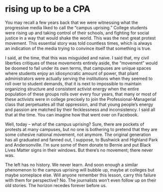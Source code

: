 # rising up to be a CPA

You may recall a few years back that we were witnessing what the progressive media liked to call the “campus uprising.” College students were rising up and taking control of their schools, and fighting for social justice in a way that would shake the world. This was the next great protest movement. This essential story was told countless times, which is always an indication of the media trying to convince itself that something is true.

I said, at the time, that this was misguided and naive. I said that, my civil liberties critiques of these movements entirely aside, the “movement” would be doomed to fail under its own terms, that campuses are unique spaces where students enjoy an idiosyncratic amount of power, that pliant administrators were actually serving the institutions when they seemed to roll over to student demands, that it is next to impossible to maintain organizing structure and consistent activist energy when the entire population of these groups rolls over every four years, that many or most of these activists were in college precisely to join the Professional-Managerial class that perpetuates all that oppression, and that young people’s energy and passion are matched by their fecklessness and inconsistency. I said all that at the time. You can imagine how that went over on Facebook.

Well, today – what of the campus uprising? Sure, there are pockets of protests at many campuses, but no one is bothering to pretend that they are some cohesive national movement, not anymore. The original generation has all graduated and fanned out, I suppose, to Bushwick and Highland Park and Andersonville. I’m sure some of them donate to Bernie and put Black Lives Matter signs in their windows. But there’s no movement; there never was.

The left has no history. We never learn. And soon enough a similar phenomenon to the campus uprising will bubble up, maybe at colleges but maybe someplace else. Will anyone remember this lesson, carry this failure with them for perspective? No. The journalists won’t even follow up on their old stories. The horizon recedes forever before us.
